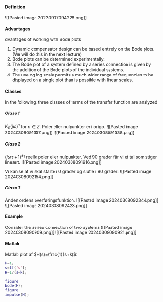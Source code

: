 #### Definition
![[Pasted image 20230907094228.png]]

#### Advantages
dvantages of working with Bode plots
1. Dynamic compensator design can be based entirely on the Bode plots. (We will do this in the next lecture)
2. Bode plots can be determined experimentally.
3. The Bode plot of a system defined by a series connection is given by the addition of the Bode plots of the individual systems.
4. The use og log scale permits a much wider range of frequencies to be displayed on a single plot than is possible with linear scales.


#### Classes
In the following, three classes of terms of the transfer function are analyzed
##### Class 1
$K_{0}(j\omega )^n$ for $n \in Z$. Poler eller nulpunkter er i origo.
![[Pasted image 20240308091357.png]]
![[Pasted image 20240308091538.png]]

##### Class 2
$(j\omega \tau+1)^{\pm_{1}}$ reelle poler eller nulpunkter.
Ved 90 grader får vi et tal som stiger lineært.
![[Pasted image 20240308091916.png]]

Vi kan se at vi skal starte i 0 grader og slutte i 90 grader:
![[Pasted image 20240308092154.png]]

##### Class 3
Anden ordens overføringsfunktion.
![[Pasted image 20240308092344.png]]
![[Pasted image 20240308092423.png]]


#### Example
Consider the series connection of two systems
![[Pasted image 20240308090909.png]]
![[Pasted image 20240308090921.png]]

#### Matlab
Matlab plot af $H(s)=\frac{1}{s+k}$:
```Matlab
k=1;
s=tf('s');
H=1/(s+k);

figure
bode(H);
figure
impulse(H);
```